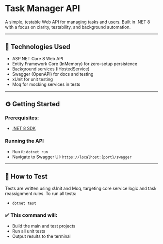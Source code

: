 # Task Manager API

A simple, testable Web API for managing tasks and users. Built in .NET 8 with a focus on clarity, testability,
and background automation.

---

## 🚀 Technologies Used

- ASP.NET Core 8 Web API
- Entity Framework Core (InMemory) for zero-setup persistence
- Background services (IHostedService)
- Swagger (OpenAPI) for docs and testing
- xUnit for unit testing
- Moq for mocking services in tests

---

## ⚙️ Getting Started

### Prerequisites:

- [.NET 8 SDK](https://dotnet.microsoft.com/en-us/download/dotnet/8.0)

### Running the API

- Run it: `dotnet run`
- Navigate to Swagger UI: `https://localhost:{port}/swagger`

---

## 🧪 How to Test

Tests are written using xUnit and Moq, targeting core service logic and task reassignment rules. To run all tests:

- `dotnet test`

### ✅ This command will:

- Build the main and test projects
- Run all unit tests
- Output results to the terminal

